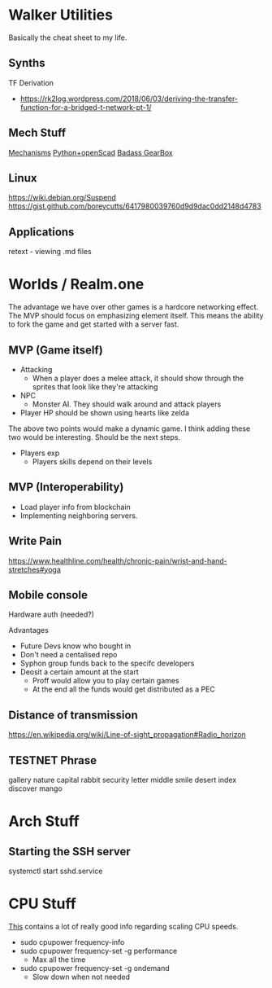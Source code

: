 # Walker Utilities
Basically the cheat sheet to my life.

## Synths
TF Derivation
- https://rk2log.wordpress.com/2018/06/03/deriving-the-transfer-function-for-a-bridged-t-network-pt-1/

## Mech Stuff
[Mechanisms](http://507movements.com/)
[Python+openScad](https://github.com/SolidCode/SolidPython)
[Badass GearBox](https://hackaday.io/project/159404-opentorque-actuator)

## Linux
https://wiki.debian.org/Suspend
https://gist.github.com/boreycutts/6417980039760d9d9dac0dd2148d4783

## Applications
retext - viewing .md files

# Worlds / Realm.one
The advantage we have over other games is a hardcore networking effect. The MVP should focus on emphasizing element itself. This means the ability to fork the game and get started with a server fast.

## MVP (Game itself)
- Attacking
  - When a player does a melee attack, it should show through the sprites that look like they're attacking
- NPC
  - Monster AI. They should walk around and attack players
- Player HP should be shown using hearts like zelda

The above two points would make a dynamic game. I think adding these two would be interesting. Should be the next steps.

- Players exp
  - Players skills depend on their levels

## MVP (Interoperability)
- Load player info from blockchain
- Implementing neighboring servers.

## Write Pain
https://www.healthline.com/health/chronic-pain/wrist-and-hand-stretches#yoga

## Mobile console
Hardware auth (needed?)

Advantages
- Future Devs know who bought in
- Don't need a centalised repo
- Syphon group funds back to the specifc developers
- Deosit a certain amount at the start
  - Proff would allow you to play certain games
  - At the end all the funds would get distributed as a PEC

## Distance of transmission
https://en.wikipedia.org/wiki/Line-of-sight_propagation#Radio_horizon


## TESTNET Phrase
gallery nature capital rabbit security letter middle smile desert index discover mango

# Arch Stuff
## Starting the SSH server
systemctl start sshd.service


# CPU Stuff
[This](https://wiki.debian.org/CpuFrequencyScaling) contains a lot of really
good info regarding scaling CPU speeds.
- sudo cpupower frequency-info
- sudo cpupower frequency-set -g performance
    - Max all the time
- sudo cpupower frequency-set -g ondemand
    - Slow down when not needed
